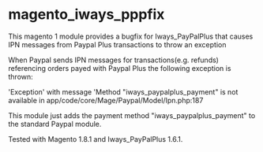 # magento_iways_pppfix
This magento 1 module provides a bugfix for Iways_PayPalPlus that causes IPN messages from Paypal Plus transactions to throw an exception

When Paypal sends IPN messages for transactions(e.g. refunds) referencing orders 
payed with Paypal Plus the following exception is thrown:

'Exception' with message 'Method "iways_paypalplus_payment" is not available in 
app/code/core/Mage/Paypal/Model/Ipn.php:187

This module just adds the payment method "iways_paypalplus_payment" to the standard
Paypal module.

Tested with Magento 1.8.1 and Iways_PayPalPlus 1.6.1.
